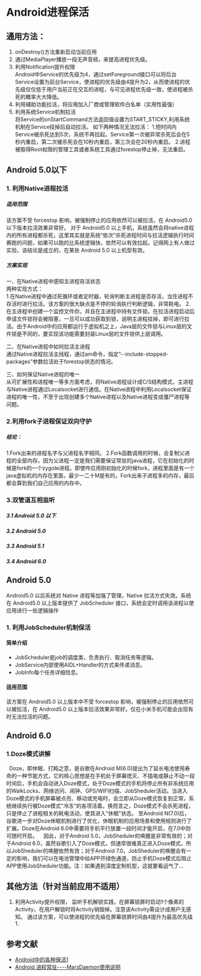 # Android进程保活

## 通用方法：
1. onDestroy()方法重新启动当前应用<br/>
2. 通过MediaPlayer播放一段无声音频，来提高进程优先级。<br/>
3. 利用Notification提升权限<br/>
  Android中Service的优先级为4，通过setForeground接口可以将后台Service设置为前台Service，使进程的优先级由4提升为2，从而使进程的优先级仅仅低于用户当前正在交互的进程，与可见进程优先级一致，使进程被杀死的概率大大降低。
4. 利用辅助功能拉活，将应用加入厂商或管理软件白名单（实用性最强）<br/>
5. 利用系统Service机制拉活<br/>
  将Service的onStartCommand方法返回值设置为START_STICKY,利用系统机制在Service挂掉后自动拉活。
  如下两种情况无法拉活：
    1.短时间内Service被杀死达到5次，系统不再拉起。Service第一次被异常杀死后会在5秒内重启，第二次被杀死会在10秒内重启，第三次会在20秒内重启。
    2.进程被取得Root权限的管理工具或者系统工具通过forestop停止掉，无法重启。



## Android 5.0以下
### 1. 利用Native进程拉活<br/>
##### 适用范围<br/>
该方案不受 forcestop 影响，被强制停止的应用依然可以被拉活，在 Android5.0 以下版本拉活效果非常好。
对于 Android5.0 以上手机，系统虽然会将native进程内的所有进程都杀死，这里其实就是系统“依次”杀死进程时间与拉活逻辑执行时间赛跑的问题，如果可以跑的比系统逻辑快，依然可以有效拉起。记得网上有人做过实验，该结论是成立的，在某些 Android 5.0 以上机型有效。

##### 方案实现
一、在Native进程中感知主进程存活状态<br/>
两种实现方式：<br/>
  1.在Native进程中通过死循环或者定时器，轮询判断主进程是否存活，当住进程不存活时进行拉活。该方案的很大缺点是不停的轮询执行判断逻辑，非常耗电。
  2.在主进程中创建一个监控文件你，并且在主进程中持有文件锁。在拉活进程启动后申请文件锁将会被阻塞，一旦可以成功获取到锁，说明主进程挂掉，即可进行拉活。由于Android中的应用都运行于虚拟机之上，Java层的文件锁与Linux层的文件锁是不同的，要实现该功能需要封装Linux层的文件锁供上层调用。

二、在Native进程中如何拉活主进程<br/>
  通过Native进程拉活主线程，通过am命令，指定”--include-stopped-packages”参数拉活处于forestop状态的情况。

三、如何保证Native进程的唯一<br/>
  从可扩展性和进程唯一等多方面考虑，将Native进程设计成C/S结构模式，主进程与Native进程通过Localsocket进行通信。在Native进程中利用Localsocket保证进程的唯一性，不至于出现创建多个Native进程以及Native进程变成僵尸进程等问题。

### 2.利用fork子进程保证双向守护

##### 结论：
1.Fork出来的进程名字与父进程名字相同。
2.Fork函数调用的时候，会复制父进程的全部内存。因为父进程一定是我们需要保证常驻的java进程，它在初始化的时候是fork的一个zygote进程。即使咋应用刚初始化的时候fork，进程里面是有一个java虚拟机的内存在里面，最少一二十M是有的。Fork出来子进程多的内存，最后都会算到我们自己应用的内存中。




### 3.双管道互相监听
##### 3.1  Android 5.0 以下

##### 3.2  Android 5.0

##### 3.3  Android 5.1

##### 3.4  Android 6.0

## Android 5.0
Android5.0 以后系统对 Native 进程等加强了管理，Native 拉活方式失效。系统在 Android5.0 以上版本提供了 JobScheduler 接口，系统会定时调用该进程以使应用进行一些逻辑操作

### 1. 利用JobScheduler机制保活
#### 简单介绍
* JobScheduler是job的调度类，负责执行、取消任务等逻辑。
* JobService内部使用AIDL+Handler的方式来传递消息。
* JobInfo每个任务详细信息。
#### 适用范围
该方案在 Android5.0 以上版本中不受 forcestop 影响，被强制停止的应用依然可以被拉活，在 Android5.0 以上版本拉活效果非常好。仅在小米手机可能会出现有时无法拉活的问题。


## Android 6.0
### 1.Doze模式讲解
 	Doze，即休眠、打盹之意，是谷歌在Android M(6.0)提出为了延长电池使用寿命的一种节能方式，它的核心思想是在手机处于屏幕熄灭、不插电或静止不动一段时间后，手机会自动进入Doze模式，处于Doze模式的手机将停止所有非系统应用的WalkLocks、网络访问、闹钟、GPS/WIFI扫描、JobSheduler活动。当进入Doze模式的手机屏幕被点亮、移动或充电时，会立即从Doze模式恢复到正常，系统继续执行被Doze模式"冷冻"的各项活着。换而言之，Doze模式不会杀死进程，只是停止了进程相关的耗电活动，使其进入"休眠"状态。
至Android N(7.0)后，谷歌进一步对Doze休眠机制进行了优化，休眠机制的应用场景和使用规则进行了扩展。Doze在Android 6.0中需要将手机平行放置一段时间才能开启，在7.0中则可随时开启。
   因此，对于Android 5.0，JobSheduler的唤醒是非常有效的；对于Android 6.0，虽然谷歌引入了Doze模式，但通常很难真正进入Doze模式，所以JobSheduler的唤醒依然有效；对于Android 7.0，JobSheduler的唤醒会有一定的影响，我们可以在电池管理中给APP开绿色通道，防止手机Doze模式后阻止APP使用JobSheduler功能。注：如果遇到深度定制机型，这就要看运气了...

## 其他方法（针对当前应用不适用）
1. 利用Activity提升权限，
  监听手机解锁实践，在屏幕锁屏时启动1个像素的Activity，在用户解锁时将Activity销毁掉。注意该Activity需设计成用户无感知。
通过该方案，可以使进程的优先级在屏幕锁屏时间由4提升为最高优先级1.


## 参考文献
* [Android中的各种保活1](https://blog.csdn.net/zhangweiwtmdbf/article/details/52369276)
* [Android 进程常驻----MarsDaemon使用说明](https://blog.csdn.net/marswin89/article/details/50917098)
